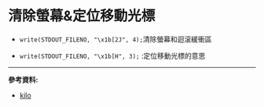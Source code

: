 # 清除螢幕&定位移動光標

* `write(STDOUT_FILENO, "\x1b[2J", 4);`清除螢幕和迴滚緩衝區

* `write(STDOUT_FILENO, "\x1b[H", 3);` :定位移動光標的意思
---
**參考資料:**

* [kilo](https://viewsourcecode.org/snaptoken/kilo/02.enteringRawMode.html)

